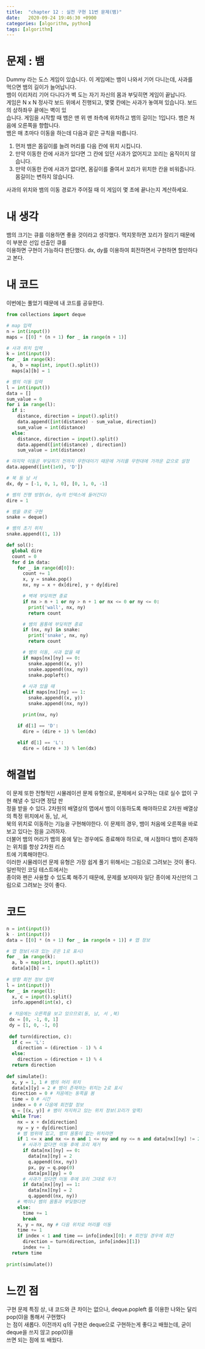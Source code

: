 ```yaml
---
title:  "chapter 12 : 실전 구현 11번 문제(뱀)"
date:   2020-09-24 19:46:30 +0900
categories: [algorithm, python]
tags: [algorithm]
---
```


# 문제 : 뱀
Dummy 라는 도스 게임이 있습니다. 이 게임에는 뱀이 나와서 기어 다니는데, 사과를 먹으면 뱀의 길이가 늘어납니다.   
뱀이 이리저리 기어 다니다가 벽 도는 자기 자신의 몸과 부딪히면 게임이 끝납니다.   
게임은 N x N 정사각 보드 위에서 진행되고, 몇몇 칸에는 사과가 놓여져 있습니다. 보드의 상하좌우 끝에는 벽이 있   
습니다. 게임을 시작할 때 뱀은 맨 위 맨 좌측에 위차하고 뱀의 길이는 1입니다. 뱀은 처음에 오른쪽을 향합니다.   
뱀은 매 초마다 이동을 하는데 다음과 같은 규칙을 따릅니다.   
1. 먼저 뱀은 몸길이를 늘려 머리를 다음 칸에 위치 시킵니다.
2. 만약 이동한 칸에 사과가 있다면 그 칸에 있던 사과가 없어지고 꼬리는 움직이지 않습니다.
3. 만약 이동한 칸에 사과가 없다면, 몸길이를 줄여서 꼬리가 위치한 칸을 비워줍니다. 몸길이는 변하지 않습니다.   

사과의 위치와 뱀의 이동 경로가 주어질 때 이 게임이 몇 초에 끝나는지 계산하세요.

# 내 생각
뱀의 크기는 큐를 이용하면 좋을 것이라고 생각했다. 먹지못하면 꼬리가 잘리기 때문에 이 부분은 선입 선출인 큐를    
이용하면 구현이 가능하다 판단했다. dx, dy를 이용하여 회전하면서 구현하면 할만하다고 본다.

# 내 코드
이번에는 풀었기 때문에 내 코드를 공유한다.
```python
from collections import deque

# map 입력
n = int(input())
maps = [[0] * (n + 1) for _ in range(n + 1)]

# 사과 위치 입력
k = int(input())
for _ in range(k):
  a, b = map(int, input().split())
  maps[a][b] = 1

# 뱀의 이동 입력
l = int(input())
data = []
sum_value = 0
for i in range(l):
  if i:
    distance, direction = input().split()
    data.append([int(distance) - sum_value, direction])
    sum_value = int(distance)
  else:
    distance, direction = input().split()
    data.append([int(distance) , direction])
    sum_value = int(distance)

# 마지막 이동은 부딪히기 전까지 무한대이기 때문에 거리를 무한대에 가까운 값으로 설정
data.append([int(1e9), 'D'])

# 북 동 남 서
dx, dy = [-1, 0, 1, 0], [0, 1, 0, -1]

# 뱀의 진행 방향(dx, dy의 인덱스에 들어간다)
dire = 1

# 뱀을 큐로 구현
snake = deque()

# 뱀의 초기 위치
snake.append((1, 1))

def sol():
  global dire
  count = 0
  for d in data:
    for _ in range(d[0]):
      count += 1
      x, y = snake.pop()
      nx, ny = x + dx[dire], y + dy[dire]

      # 벽에 부딪히면 종료
      if nx > n + 1 or ny > n + 1 or nx <= 0 or ny <= 0:
        print('wall', nx, ny)
        return count

      # 뱀의 몸통에 부딪히면 종료
      if (nx, ny) in snake:
        print('snake', nx, ny)
        return count

      # 뱀의 이동, 사과 없을 때
      if maps[nx][ny] == 0:
        snake.append((x, y))
        snake.append((nx, ny))
        snake.popleft()
      
      # 사과 있을 때
      elif maps[nx][ny] == 1:
        snake.append((x, y))
        snake.append((nx, ny))

      print(nx, ny)

    if d[1] == 'D':
      dire = (dire + 1) % len(dx)
    
    elif d[1] == 'L':
      dire = (dire + 3) % len(dx)
```

# 해결법
이 문제 또한 전형적인 시뮬레이션 문제 유형으로, 문제에서 요구하는 대로 실수 없이 구현 해낼 수 있다면 정답 판   
정을 받을 수 있다. 2차원의 배열상의 맵에서 뱀이 이동하도록 해야하므로 2차원 배열상의 특정 위치에서 동, 남, 서,   
북의 위치로 이동하는 기능을 구현해야한다. 이 문제의 경우, 뱀이 처음에 오른쪽을 바로보고 있다는 점을 고려하자.    
더불어 뱀의 머리가 뱀의 몸에 닿는 경우에도 종료해야 하므로, 매 시점마다 뱀이 존재하는 위치를 항상 2차원 리스   
트에 기록해야한다.   
이러한 시뮬레이션 문제 유형은 가장 쉽게 풀기 위해서는 그림으로 그려보는 것이 좋다. 일반적인 코딩 테스트에서는   
종이와 펜은 사용할 수 있도록 해주기 때문에, 문제를 보자마자 일단 종이에 자신만의 그림으로 그려보는 것이 좋다.   

# 코드
```python
n = int(input())
k - int(input())
data = [[0] * (n + 1) for _ in range(n + 1)] # 맵 정보

# 맵 정보(사과 있는 곳은 1로 표시)
for _ in range(k):
  a, b = map(int, input().split())
  data[a][b] = 1
  
# 방향 회전 정보 입력
l = int(input())
for _ in range(l):
  x, c = input().split()
  info.append(int(x), c)
  
 # 처음에는 오른쪽을 보고 있으므로(동, 남, 서 ,북)
 dx = [0, -1, 0, 1]
 dy = [1, 0, -1, 0]
 
 def turn(direction, c):
  if c == 'L':
    direction = (direction - 1) % 4
  else:
    direction = (direction + 1) % 4
  return direction
  
def simulate():
  x, y = 1, 1 # 뱀의 머리 위치
  data[x][y] = 2 # 뱀이 존재하는 위치는 2로 표시
  direction = 0 # 처음에는 동쪽을 봄
  time = 0 # 시간
  index = 0 # 다음에 회전할 정보
  q = [(x, y)] # 뱀이 차지하고 있는 위치 정보(꼬리가 앞쪽)
  while True:
    nx = x + dx[direction]
    ny = y + dy[direction]
    # 뱀 범위에 있고, 뱀의 몸통이 없는 위치라면
    if 1 <= x and nx <= n and 1 <= ny and ny <= n and data[nx][ny] != 2:
      # 사과가 없다면 이동 후에 꼬리 제거
      if data[nx][ny] == 0:
        data[nx][ny] = 2
        q.append((nx, ny))
        px, py = q.pop(0)
        data[px][py] = 0
      # 사과가 있다면 이동 후에 꼬리 그대로 두기
      if data[nx][ny] == 1:
        data[nx][ny] = 2
        q.append((nx, ny))
    # 벽이나 뱀의 몸통과 부딫혔다면
    else:
      time += 1
      break
    x, y = nx, ny # 다음 위치로 머리를 이동
    time += 1
    if index < 1 and time == info[index][0]: # 회전일 경우에 회전
      direction = turn(direction, info[index][1])
      index += 1
  return time
  
print(simulate())
```

# 느낀 점   
구현 문제 특징 상, 내 코드와 큰 차이는 없으나, deque.popleft 를 이용한 나와는 달리 pop(0)을 통해서 구현했다   
는 점이 새롭다. 이전까지 q의 구현은 deque으로 구현하는게 좋다고 배웠는데, 굳이 deque을 쓰지 않고 pop(0)을   
쓰면 되는 점에 또 배웠다.
